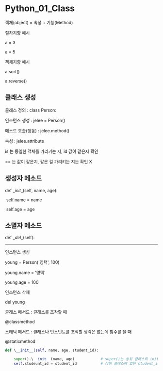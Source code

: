 # Python_01_Class



객체(object) = 속성 + 기능(Method)



절차지향 예시

a = 3

a = 5



객체지향 예시

a.sort()

a.reverse()



## 클래스 생성

클래스 정의 : class Person:

인스턴스 생성 :  jelee = Person()

메소드 호출(행동) : jelee.method()

속성 : jelee.attribute



is 는 동일한 객체를 가리키는 지, id 값이 같은지 확인

== 는 값이 같은지, 같은 걸 가리키는 지는 확인 X



## 생성자 메소드

def \__init__(self, name, age):

​		self.name = name

​		self.age = age



## 소멸자 메소드

def \__del__(self):



---



인스턴스 생성

young = Person('영택', 100)

young.name = '영택'

young.age = 100



인스턴스 삭제

del young



클래스 메서드 : 클래스를 조작할 때

@classmethod



스태틱 메서드 : 클래스나 인스턴트를 조작할 생각은 없는데 함수를 쓸 때

@staticmethod



```python
def \__init__(self, name, age, student_id):

	super().\__init__(name, age) 			# super()는 상위 클래스의 init 값을 불러옴. 단, 현재 클래스에 새로운 값 쓰면 덮어쓸 수 있음
	self.studeunt_id = student_id			# 상위 클래스에 없던 student_id 추가
```

